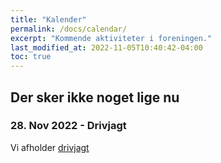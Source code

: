 ```yaml
---
title: "Kalender"
permalink: /docs/calendar/
excerpt: "Kommende aktiviteter i foreningen."
last_modified_at: 2022-11-05T10:40:42-04:00
toc: true
---
```


## Der sker ikke noget lige nu

### 28. Nov 2022 - Drivjagt
Vi afholder [drivjagt](/aktiviteter/test-af-jekyll/) 
